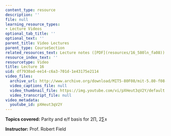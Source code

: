 ```yaml
---
content_type: resource
description: ''
file: null
learning_resource_types:
- Lecture Videos
optional_tab_title: ''
optional_text: ''
parent_title: Video Lectures
parent_type: CourseSection
related_resources_text: Lecture notes ([PDF](resources/16_580ln_fa08))
resource_index_text: ''
resourcetype: Video
title: Lecture 16
uid: df7930ad-ee14-c6a3-701d-1e43175e2114
video_files:
  archive_url: http://www.archive.org/download/MIT5-80F08/mit-5.80-f08-lec16_300k.mp4
  video_captions_file: null
  video_thumbnail_file: https://img.youtube.com/vi/pXHeut3qV2Y/default.jpg
  video_transcript_file: null
video_metadata:
  youtube_id: pXHeut3qV2Y
---
```


**Topics covered:** Parity and e/f basis for 2∏, 2∑±

**Instructor:** Prof. Robert Field